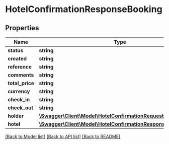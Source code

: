 # HotelConfirmationResponseBooking

## Properties
Name | Type | Description | Notes
------------ | ------------- | ------------- | -------------
**status** | **string** |  | [optional] 
**created** | **string** |  | [optional] 
**reference** | **string** |  | [optional] 
**comments** | **string** |  | [optional] 
**total_price** | **string** |  | [optional] 
**currency** | **string** |  | [optional] 
**check_in** | **string** |  | [optional] 
**check_out** | **string** |  | [optional] 
**holder** | [**\Swagger\Client\Model\HotelConfirmationRequestHolder**](HotelConfirmationRequestHolder.md) |  | [optional] 
**hotel** | [**\Swagger\Client\Model\HotelConfirmationResponseBookingHotel**](HotelConfirmationResponseBookingHotel.md) |  | [optional] 

[[Back to Model list]](../../README.md#documentation-for-models) [[Back to API list]](../../README.md#documentation-for-api-endpoints) [[Back to README]](../../README.md)

